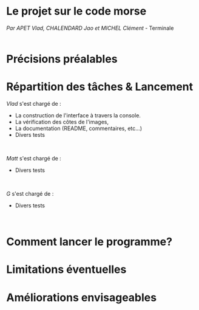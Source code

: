 # Le projet sur le code morse
<i>Par APET Vlad, CHALENDARD Jao et MICHEL Clément</i> - Terminale<br><br>

# Précisions préalables

# Répartition des tâches & Lancement
<i>Vlad</i> s'est chargé de :<br>
<ul>
  <li>La construction de l'interface à travers la console.</li>
  <li>La vérification des côtes de l'images, </li>
  <li>La documentation (README, commentaires, etc...)</li>
  <li>Divers tests</li>
</ul><br>

<i>Matt</i> s'est chargé de :<br>
<ul>
  <li>Divers tests</li>
</ul><br>

<i>G</i> s'est chargé de :<br>
<ul>
  <li>Divers tests</li>
</ul><br>


# Comment lancer le programme?

# Limitations éventuelles

# Améliorations envisageables 
